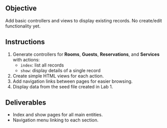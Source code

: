 ## Objective
Add basic controllers and views to display existing records. No create/edit functionality yet.

## Instructions
1. Generate controllers for **Rooms**, **Guests**, **Reservations**, and **Services** with actions:
   - `index`: list all records
   - `show`: display details of a single record
2. Create simple HTML views for each action.
3. Add navigation links between pages for easier browsing.
4. Display data from the seed file created in Lab 1.

## Deliverables
- Index and show pages for all main entities.
- Navigation menu linking to each section.


